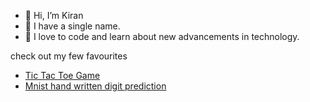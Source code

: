 - 👋 Hi, I’m Kiran
- 👀 I have a single name.
- 🌱 I love to code and learn about new advancements in technology.
  
check out my few favourites

- [Tic Tac Toe Game](https://rekiran.github.io/tic-tac-toe-game/)
- [Mnist hand written digit prediction](https://rekiran.github.io/mnist_prediction/)
